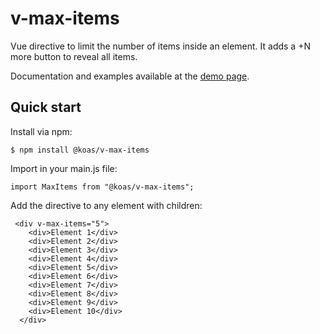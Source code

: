 # v-max-items
Vue directive to limit the number of items inside an element. It adds a +N more button to reveal all items.

Documentation and examples available at the [demo page](http://koas.github.io/v-max-items/).

## Quick start
Install via npm:

`$ npm install @koas/v-max-items`

Import in your main.js file:

`import MaxItems from "@koas/v-max-items";`

Add the directive to any element with children:

```
 <div v-max-items="5">
    <div>Element 1</div>
    <div>Element 2</div>
    <div>Element 3</div>
    <div>Element 4</div>
    <div>Element 5</div>
    <div>Element 6</div>
    <div>Element 7</div>
    <div>Element 8</div>
    <div>Element 9</div>
    <div>Element 10</div>
  </div>
  ```
